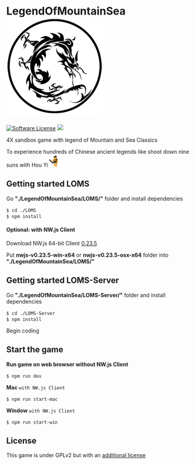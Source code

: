 # LegendOfMountainSea ![icon](https://raw.githubusercontent.com/SkyHarp/LegendOfMountainSea/master/LOMS.png)

[![Software License](https://img.shields.io/badge/license-GPLv2-brightgreen.svg)](LICENSE)
<a href="https://gitter.im/SkyHarp/LegendOfMountainSea" target="_blank">
  <img src="https://badges.gitter.im/SkyHarp/LegendOfMountainSea.svg">
</a>

4X sandbox game with legend of Mountain and Sea Classics

To experience hundreds of Chinese ancient legends like shoot down nine suns with Hou Yi ![houyi](https://raw.githubusercontent.com/SkyHarp/LegendOfMountainSea/29658a4a17790c286689522952b1cc8c90dce7ef/LOMS/houyi_walk.gif)

## Getting started LOMS

Go **"./LegendOfMountainSea/LOMS/"** folder and install dependencies
```
$ cd ./LOMS
$ npm install
```
#### Optional: with NW.js Client
Download NW.js 64-bit Client [0.23.5](https://dl.nwjs.io/v0.23.5/)

Put **nwjs-v0.23.5-win-x64** or **nwjs-v0.23.5-osx-x64** folder into **"./LegendOfMountainSea/LOMS/"**

## Getting started LOMS-Server

Go **"./LegendOfMountainSea/LOMS-Server/"** folder and install dependencies
```
$ cd ./LOMS-Server
$ npm install
```
Begin coding

## Start the game
**Run game on web browser without NW.js Client**
```
$ npm run dev
```
**Mac** `with NW.js Client`
```
$ npm run start-mac
```
**Window** `with NW.js Client`
```
$ npm run start-win
```

## License
This game is under GPLv2 but with an [additional license](https://github.com/SkyHarp/LegendOfMountainSea/blob/master/ADDTIONAL-LICENSE)
